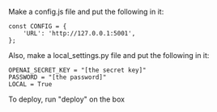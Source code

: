 Make a config.js file and put the following in it:

```
const CONFIG = {
    'URL': 'http://127.0.0.1:5001',
};
```

Also, make a local_settings.py file and put the following in it:

```
OPENAI_SECRET_KEY = "[the secret key]"
PASSWORD = "[the password]"
LOCAL = True
```

To deploy, run "deploy" on the box
